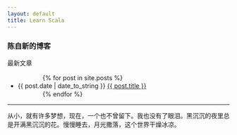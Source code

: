 ```yaml
---
layout: default
title: Learn Scala
---
```


### 陈自新的博客

<p>最新文章</p>

<ul>
　　　　{% for post in site.posts %}
　　　　　　<li>{{ post.date | date_to_string }} <a href="{{ site.baseurl }}{{ post.url }}">{{ post.title }}</a></li>
　　　　{% endfor %}
</ul>

----

从小，就有许多梦想，现在，一个也不曾留下。我也没有了眼泪。黑沉沉的夜里总是开满黑沉沉的花。慢慢睡去，月光撒落，这个世界干燥冰凉。

